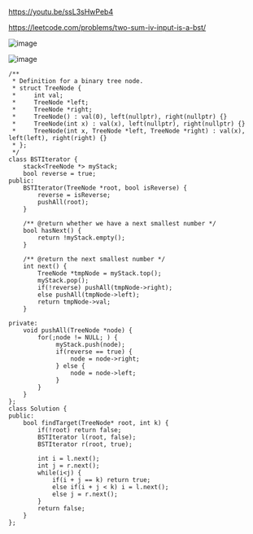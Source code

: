 https://youtu.be/ssL3sHwPeb4

https://leetcode.com/problems/two-sum-iv-input-is-a-bst/

![image](https://user-images.githubusercontent.com/53824950/160442544-aa1d150f-a56b-4a22-aab6-cbe86d6ec083.png)

![image](https://user-images.githubusercontent.com/53824950/160442705-07964d87-ffcf-4dea-8eb5-ff1a033fc476.png)

```
/**
 * Definition for a binary tree node.
 * struct TreeNode {
 *     int val;
 *     TreeNode *left;
 *     TreeNode *right;
 *     TreeNode() : val(0), left(nullptr), right(nullptr) {}
 *     TreeNode(int x) : val(x), left(nullptr), right(nullptr) {}
 *     TreeNode(int x, TreeNode *left, TreeNode *right) : val(x), left(left), right(right) {}
 * };
 */
class BSTIterator {
    stack<TreeNode *> myStack;
    bool reverse = true; 
public:
    BSTIterator(TreeNode *root, bool isReverse) {
        reverse = isReverse; 
        pushAll(root);
    }

    /** @return whether we have a next smallest number */
    bool hasNext() {
        return !myStack.empty();
    }

    /** @return the next smallest number */
    int next() {
        TreeNode *tmpNode = myStack.top();
        myStack.pop();
        if(!reverse) pushAll(tmpNode->right);
        else pushAll(tmpNode->left);
        return tmpNode->val;
    }

private:
    void pushAll(TreeNode *node) {
        for(;node != NULL; ) {
             myStack.push(node);
             if(reverse == true) {
                 node = node->right; 
             } else {
                 node = node->left; 
             }
        }
    }
};
class Solution {
public:
    bool findTarget(TreeNode* root, int k) {
        if(!root) return false; 
        BSTIterator l(root, false); 
        BSTIterator r(root, true); 
        
        int i = l.next(); 
        int j = r.next(); 
        while(i<j) {
            if(i + j == k) return true; 
            else if(i + j < k) i = l.next(); 
            else j = r.next(); 
        }
        return false; 
    }
};
```
